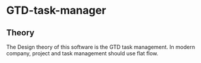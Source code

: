 # GTD-task-manager
## Theory
The Design theory of this software is the GTD task management. In modern company, project and task management should use flat flow.
